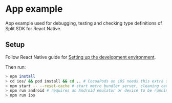 # App example

App example used for debugging, testing and checking type definitions of Split SDK for React Native.

## Setup

Follow React Native guide for [Setting up the development environment](https://reactnative.dev/docs/environment-setup).

Then run:

```bash
> npm install
> cd ios/ && pod install && cd .. # CocoaPods on iOS needs this extra step, if changes were made in iOS native modules
> npm start -- --reset-cache # start metro bundler server, cleaning cache in case `react-native-client` has been rebuilt or dependencies updated
> npm run android # requires an Android emulator or device to be running
> npm run ios
```
